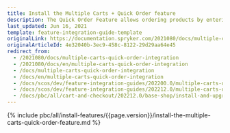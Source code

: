 ```yaml
---
title: Install the Multiple Carts + Quick Order feature
description: The Quick Order Feature allows ordering products by entering SKU and quantity on one page. The guide describes how to integrate the feature into your project.
last_updated: Jun 16, 2021
template: feature-integration-guide-template
originalLink: https://documentation.spryker.com/2021080/docs/multiple-carts-quick-order-integration
originalArticleId: 4e32040b-3ec9-458c-8122-29d29aa64e45
redirect_from:
  - /2021080/docs/multiple-carts-quick-order-integration
  - /2021080/docs/en/multiple-carts-quick-order-integration
  - /docs/multiple-carts-quick-order-integration
  - /docs/en/multiple-carts-quick-order-integration
  - /docs/scos/dev/feature-integration-guides/202200.0/multiple-carts-quick-order-feature-integration.html
  - /docs/scos/dev/feature-integration-guides/202212.0/multiple-carts-quick-order-feature-integration.html  
  - /docs/pbc/all/cart-and-checkout/202212.0/base-shop/install-and-upgrade/install-features/install-the-multiple-carts-quick-order-feature.html
---
```


{% include pbc/all/install-features/{{page.version}}/install-the-multiple-carts-quick-order-feature.md %} <!-- To edit, see /_includes/pbc/all/install-features/202212.0/install-the-multiple-carts-quick-order-feature.md -->

